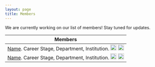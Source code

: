 ```yaml
---
layout: page
title: Members
---
```


We are currently working on our list of members! Stay tuned for updates.

Members |
-------|
[Name](https://sites.google.com/site/katielotterhos/home). Career Stage, Department, Institution. [<img src="https://assets-cdn.github.com/images/modules/logos_page/GitHub-Mark.png" height=20 width=20>](http://github.com/drk-lo) [<img src = "https://cdn2.iconfinder.com/data/icons/minimalism/512/twitter.png" height=20 width=20>](https://twitter.com/drk_lo) |
[Name](https://sites.google.com/site/katielotterhos/home). Career Stage, Department, Institution. [<img src="https://assets-cdn.github.com/images/modules/logos_page/GitHub-Mark.png" height=20 width=20>](http://github.com/drk-lo) [<img src = "https://cdn2.iconfinder.com/data/icons/minimalism/512/twitter.png" height=20 width=20>](https://twitter.com/drk_lo) |
